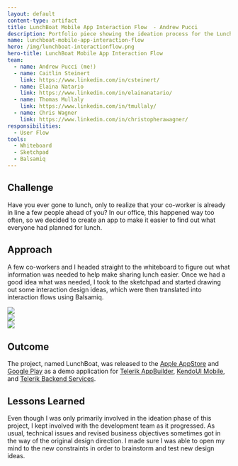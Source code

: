 ```yaml
---
layout: default
content-type: artifact
title: LunchBoat Mobile App Interaction Flow  - Andrew Pucci
description: Portfolio piece showing the ideation process for the LunchBoat mobile app.
name: lunchboat-mobile-app-interaction-flow
hero: /img/lunchboat-interactionflow.png
hero-title: LunchBoat Mobile App Interaction Flow
team: 
  - name: Andrew Pucci (me!)
  - name: Caitlin Steinert
    link: https://www.linkedin.com/in/csteinert/
  - name: Elaina Natario
    link: https://www.linkedin.com/in/elainanatario/
  - name: Thomas Mullaly
    link: https://www.linkedin.com/in/tmullaly/
  - name: Chris Wagner
    link: https://www.linkedin.com/in/christopherawagner/
responsibilities:
  - User Flow
tools:
  - Whiteboard
  - Sketchpad
  - Balsamiq
---
```


## Challenge
Have you ever gone to lunch, only to realize that your co-worker is already in line a few people ahead of you? In our office, this happened way too often, so we decided to create an app to make it easier to find out what everyone had planned for lunch.

## Approach
A few co-workers and I headed straight to the whiteboard to figure out what information was needed to help make sharing lunch easier. Once we had a good idea what was needed, I took to the sketchpad and started drawing out some interaction design ideas, which were then translated into interaction flows using Balsamiq.

<div class="row">
  <div class="col s12 l4">
    <img class="materialboxed responsive-img" src="/img/lunchboat-sketch1.jpg">
  </div>
  <div class="col s12 l4">
    <img class="materialboxed responsive-img" src="/img/lunchboat-sketch2.jpg">
  </div>
  <div class="col s12 l4">
    <img class="materialboxed responsive-img" src="/img/lunchboat-behaviorflow.png">
  </div>
</div>

## Outcome
The project, named LunchBoat, was released to the [Apple AppStore](https://itunes.apple.com/us/app/lunchboat/id743930347?mt=8) and [Google Play](https://play.google.com/store/apps/details?id=com.telerik.lunchboat2) as a demo application for [Telerik AppBuilder](http://www.telerik.com/appbuilder), [KendoUI Mobile](http://www.telerik.com/kendo-ui-mobile), and [Telerik Backend Services](http://www.telerik.com/backend-services).

## Lessons Learned
Even though I was only primarily involved in the ideation phase of this project, I kept involved with the development team as it progressed. As usual, technical issues and revised business objectives sometimes got in the way of the original design direction. I made sure I was able to open my mind to the new constraints in order to brainstorm and test new design ideas.
